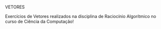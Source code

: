 VETORES

Exercícios de Vetores realizados na disciplina de Raciocínio Algorítmico no curso de Ciência da Computação!
